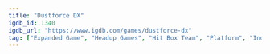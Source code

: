 ```yaml
---
title: "Dustforce DX"
igdb_id: 1340
igdb_url: "https://www.igdb.com/games/dustforce-dx"
tag: ["Expanded Game", "Headup Games", "Hit Box Team", "Platform", "Indie", "Single player", "Multiplayer", "Action"]
---
```

